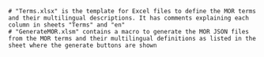 

    # "Terms.xlsx" is the template for Excel files to define the MOR terms and their multilingual descriptions. It has comments explaining each column in sheets "Terms" and "en"
    # "GenerateMOR.xlsm" contains a macro to generate the MOR JSON files from the MOR terms and their multilingual definitions as listed in the sheet where the generate buttons are shown

